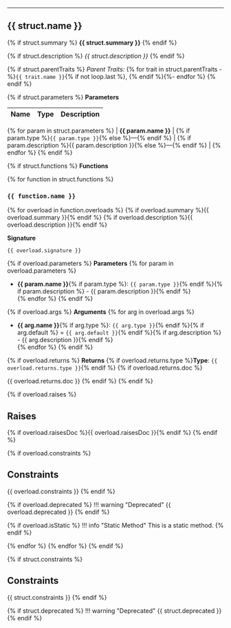 
---

## {{ struct.name }}

<!-- SUMMARY -->
{% if struct.summary %}
**{{ struct.summary }}**
{% endif %}

<!-- DESCRIPTION -->
{% if struct.description %}
*{{ struct.description }}*
{% endif %}

<!-- PARENT TRAITS -->
{% if struct.parentTraits %}
*Parent Traits:* {% for trait in struct.parentTraits -%}`{{ trait.name }}`{% if not loop.last %}, {% endif %}{%- endfor %}
{% endif %}

<!-- PARAMETERS -->
{% if struct.parameters %}
**Parameters**

| Name | Type | Description |
|------|------|-------------|
{% for param in struct.parameters %}
| **{{ param.name }}** | {% if param.type %}`{{ param.type }}`{% else %}—{% endif %} | {% if param.description %}{{ param.description }}{% else %}—{% endif %} |
{% endfor %}
{% endif %}

<!-- FUNCTIONS -->
{% if struct.functions %}
**Functions**

{% for function in struct.functions %}
### **`{{ function.name }}`**

{% for overload in function.overloads %}
{% if overload.summary %}{{ overload.summary }}{% endif %}
{% if overload.description %}{{ overload.description }}{% endif %}

**Signature**
```mojo
{{ overload.signature }}
```

{% if overload.parameters %}
**Parameters**
{% for param in overload.parameters %}
- **{{ param.name }}**{% if param.type %}: `{{ param.type }}`{% endif %}{% if param.description %} - {{ param.description }}{% endif %}  
{% endfor %}
{% endif %}

{% if overload.args %}
**Arguments**
{% for arg in overload.args %}
- **{{ arg.name }}**{% if arg.type %}: `{{ arg.type }}`{% endif %}{% if arg.default %} = `{{ arg.default }}`{% endif %}{% if arg.description %} - {{ arg.description }}{% endif %}  
{% endfor %}
{% endif %}

{% if overload.returns %}
**Returns**
{% if overload.returns.type %}**Type**: `{{ overload.returns.type }}`{% endif %}
{% if overload.returns.doc %}

{{ overload.returns.doc }}
{% endif %}
{% endif %}

{% if overload.raises %}
## Raises
{% if overload.raisesDoc %}{{ overload.raisesDoc }}{% endif %}
{% endif %}

{% if overload.constraints %}
## Constraints
{{ overload.constraints }}
{% endif %}

{% if overload.deprecated %}
!!! warning "Deprecated"
    {{ overload.deprecated }}
{% endif %}

<!-- STATIC METHOD WARNING -->
{% if overload.isStatic %}
!!! info "Static Method"
    This is a static method.
{% endif %}

{% endfor %}
{% endfor %}
{% endif %}

{% if struct.constraints %}
## Constraints
{{ struct.constraints }}
{% endif %} <!-- endif struct.constraints -->

<!-- DEPRECATION WARNING -->
{% if struct.deprecated %}
!!! warning "Deprecated"
    {{ struct.deprecated }}
{% endif %}
